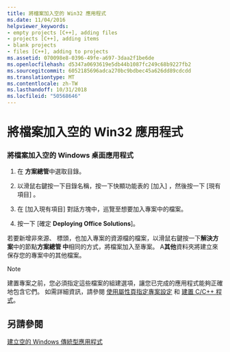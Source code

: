 ```yaml
---
title: 將檔案加入空的 Win32 應用程式
ms.date: 11/04/2016
helpviewer_keywords:
- empty projects [C++], adding files
- projects [C++], adding items
- blank projects
- files [C++], adding to projects
ms.assetid: 070098e8-0396-49fe-a697-3daa2f1be6de
ms.openlocfilehash: d5347a0693619e5db44b1087fc249c68b9227fb2
ms.sourcegitcommit: 6052185696adca270bc9bdbec45a626dd89cdcdd
ms.translationtype: MT
ms.contentlocale: zh-TW
ms.lasthandoff: 10/31/2018
ms.locfileid: "50568646"
---
```

# <a name="adding-files-to-an-empty-win32-applications"></a>將檔案加入空的 Win32 應用程式

### <a name="to-add-your-files-to-an-empty-windows-desktop-application"></a>將檔案加入空的 Windows 桌面應用程式

1. 在 **方案總管**中選取目錄。

2. 以滑鼠右鍵按一下目錄名稱，按一下快顯功能表的 [加入]  ，然後按一下 [現有項目] 。

3. 在 [加入現有項目] 對話方塊中，巡覽至想要加入專案中的檔案。

4. 按一下 [確定 **Deploying Office Solutions**]。

若要新增非來源、 標頭，也加入專案的資源檔的檔案，以滑鼠右鍵按一下**解決方案**中的節點**方案總管 中**相同的方式，將檔案加入至專案。 A**其他**資料夾將建立來保存您的專案中的其他檔案。

> [!NOTE]
> 建置專案之前，您必須指定這些檔案的組建選項，讓您已完成的應用程式能夠正確地包含它們。 如需詳細資訊，請參閱 [使用屬性頁指定專案設定](../ide/property-pages-visual-cpp.md) 和 [建置 C/C++ 程式](../build/building-c-cpp-programs.md)。

## <a name="see-also"></a>另請參閱

[建立空的 Windows 傳統型應用程式](../windows/creating-an-empty-windows-desktop-application.md)
